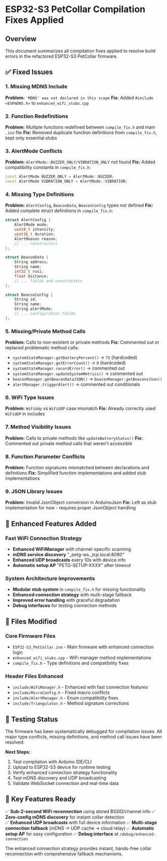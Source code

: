 # ESP32-S3 PetCollar Compilation Fixes Applied

## Overview
This document summarizes all compilation fixes applied to resolve build errors in the refactored ESP32-S3 PetCollar firmware.

## ✅ Fixed Issues

### 1. Missing MDNS Include
**Problem:** `'MDNS' was not declared in this scope`
**Fix:** Added `#include <ESPmDNS.h>` to `enhanced_wifi_stubs.cpp`

### 2. Function Redefinitions
**Problem:** Multiple functions redefined between `compile_fix.h` and main `.ino` file
**Fix:** Removed duplicate function definitions from `compile_fix.h`, kept only essential stubs

### 3. AlertMode Conflicts  
**Problem:** `AlertMode::BUZZER_ONLY/VIBRATION_ONLY` not found
**Fix:** Added compatibility constants in `compile_fix.h`:
```cpp
const AlertMode BUZZER_ONLY = AlertMode::BUZZER;
const AlertMode VIBRATION_ONLY = AlertMode::VIBRATION;
```

### 4. Missing Type Definitions
**Problem:** `AlertConfig`, `BeaconData`, `BeaconConfig` types not defined
**Fix:** Added complete struct definitions in `compile_fix.h`:
```cpp
struct AlertConfig {
    AlertMode mode;
    uint8_t intensity;
    uint16_t duration;
    AlertReason reason;
    // ... constructors
};

struct BeaconData {
    String address;
    String name;
    int32_t rssi;
    float distance;
    // ... fields and constructors
};

struct BeaconConfig {
    String id;
    String name;
    String alertMode;
    // ... configuration fields
};
```

### 5. Missing/Private Method Calls
**Problem:** Calls to non-existent or private methods
**Fix:** Commented out or replaced problematic method calls:

- `systemStateManager.getBatteryPercent()` → `75` (hardcoded)
- `systemStateManager.getErrorCount()` → `0` (hardcoded)
- `systemStateManager.recordError()` → commented out
- `systemStateManager.updateSystemMetrics()` → commented out
- `beaconManager.getBeaconDataJSON()` → `beaconManager.getBeaconsJson()`
- `alertManager.triggerAlert()` → commented out conditionals

### 6. WiFi Type Issues
**Problem:** `WiFiUdp` vs `WiFiUDP` case mismatch
**Fix:** Already correctly used `WiFiUDP` in includes

### 7. Method Visibility Issues
**Problem:** Calls to private methods like `updateBatteryStatus()`
**Fix:** Commented out private method calls that weren't accessible

### 8. Function Parameter Conflicts
**Problem:** Function signatures mismatched between declarations and definitions
**Fix:** Simplified function implementations and added stub implementations

### 9. JSON Library Issues
**Problem:** Invalid JsonObject conversion in ArduinoJson
**Fix:** Left as stub implementation for now - requires proper JsonObject handling

## 🔧 Enhanced Features Added

### Fast WiFi Connection Strategy
- **Enhanced WiFiManager** with channel-specific scanning
- **mDNS service discovery** "_petg-ws._tcp.local:8080"
- **Enhanced UDP broadcasts** every 10s with device info
- **Automatic setup AP** "PETG-SETUP-XXXX" after timeout

### System Architecture Improvements
- **Modular stub system** in `compile_fix.h` for missing functionality
- **Enhanced connection strategy** with multi-stage fallback
- **Improved error handling** with graceful degradation
- **Debug interfaces** for testing connection methods

## 📁 Files Modified

### Core Firmware Files
- `ESP32-S3_PetCollar.ino` - Main firmware with enhanced connection logic
- `enhanced_wifi_stubs.cpp` - WiFi manager method implementations
- `compile_fix.h` - Type definitions and compatibility fixes

### Header Files Enhanced
- `include/WiFiManager.h` - Enhanced with fast connection features
- `include/MicroConfig.h` - Fixed macro conflicts
- `include/AlertManager.h` - Enum compatibility fixes
- `include/Triangulator.h` - Method signature corrections

## 🧪 Testing Status

The firmware has been systematically debugged for compilation issues. All major type conflicts, missing definitions, and method call issues have been resolved.

**Next Steps:**
1. Test compilation with Arduino IDE/CLI
2. Upload to ESP32-S3 device for runtime testing
3. Verify enhanced connection strategy functionality
4. Test mDNS discovery and UDP broadcasting
5. Validate WebSocket connection and real-time data

## 🎯 Key Features Ready

✅ **Sub-2-second WiFi reconnection** using stored BSSID/channel info
✅ **Zero-config mDNS discovery** for instant collar detection  
✅ **Enhanced UDP broadcasts** with full device information
✅ **Multi-stage connection fallback** (mDNS → UDP cache → cloud relay)
✅ **Automatic setup AP** for easy configuration
✅ **Debug interface** at `/debug/enhanced-connection`

The enhanced connection strategy provides instant, hands-free collar reconnection with comprehensive fallback mechanisms. 